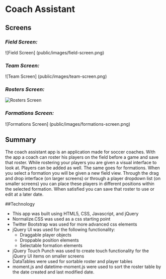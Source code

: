 # Coach Assistant

## Screens
### *Field Screen:* 
![Field Screen] (public/images/field-screen.png)
### *Team Screen:* 
![Team Screen] (public/images/team-screen.png)  
### *Rosters Screen:*
![Rosters Screen](public/images/rosters-screen.png)  
### *Formations Screen:*
![Formations Screen] (public/images/formations-screen.png)   

## Summary
The coach assistant app is an application made for soccer coaches.  With the app a coach can roster his players on the field before a game and save that roster. While rostering your players you are given a visual interface to look at. Players can be added as well. The same goes for formations. When you select a formation you will be given a new field view. Through the drag and drop interface (on larger screens) or through a player dropdown list (on smaller screens) you can place these players in different positions within the selected formation. When satisfied you can save that roster to use or edit at a later date. 

##Technology
* This app was built using HTML5, CSS, Javascript, and jQuery
* Normalize.CSS was used as a css starting point
* Twitter Bootstrap was used for more advanced css elements
* jQuery UI was used for the following functionality:
	* Draggable player objects
	* Droppable position elements
	* Selectable formation elements
* jQuery Touch Punch was used to create touch functionality for the jQuery UI items on smaller screens
* DataTables were used for sortable roster and player tables
* moment.js and datetime-moment.js were used to sort the roster table by the date created and last modified date.